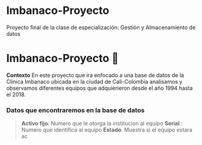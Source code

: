 # Imbanaco-Proyecto
Proyecto final de la clase de especialización: Gestión y Almacenamiento de datos
# Imbanaco-Proyecto :blue_book:

**Contexto**
En este proyecto que ira enfocado a una base de datos de la Clinica Imbanaco ubicada en la ciudad de Cali-Colombia analisamos y observamos diferentes equipos que adquierieron desde el año 1994 hasta el 2018.

### Datos que encontraremos en la base de datos
> **Activo fijo**:  Numero que le otorga la institucion al equipo
> **Serial** : Numero que identifica al equipo
> **Estado**:  Muestra si el equipo estara ac
